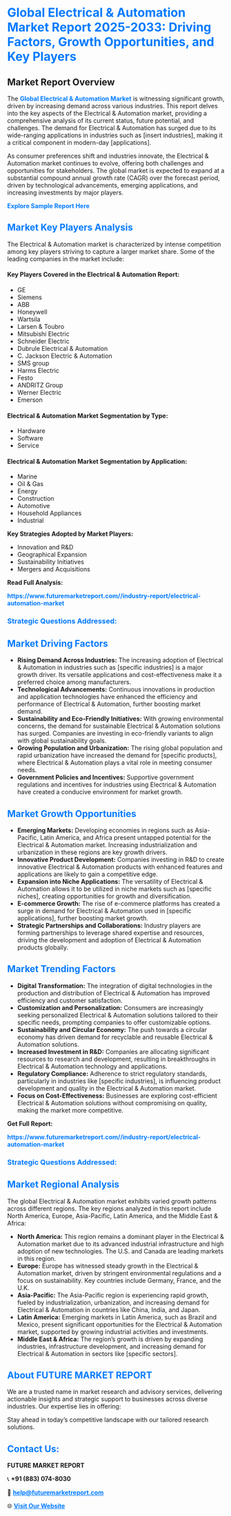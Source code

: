 <h1 style="color: #007BFF;">Global Electrical & Automation Market Report 2025-2033: Driving Factors, Growth Opportunities, and Key Players</h1>

<section id="overview">
<h2>Market Report Overview</h2>
<p>The <a href="https://www.futuremarketreport.com//industry-report/electrical-automation-market" style="color: #007BFF; text-decoration: none;"><strong>Global Electrical & Automation Market</strong></a> is witnessing significant growth, driven by increasing demand across various industries. This report delves into the key aspects of the Electrical & Automation market, providing a comprehensive analysis of its current status, future potential, and challenges. The demand for Electrical & Automation has surged due to its wide-ranging applications in industries such as [insert industries], making it a critical component in modern-day [applications].</p>
<p>As consumer preferences shift and industries innovate, the Electrical & Automation market continues to evolve, offering both challenges and opportunities for stakeholders. The global market is expected to expand at a substantial compound annual growth rate (CAGR) over the forecast period, driven by technological advancements, emerging applications, and increasing investments by major players.</p>
</section>

<section id="overview">
<p><a href="https://www.futuremarketreport.com//request-sample/reportId=60248" style="color: #007BFF; text-decoration: none;"><strong>Explore Sample Report Here</strong></a></p>
</section>

<section id="key-players">
<h2 style="color: #007BFF;">Market Key Players Analysis</h2>
<p>The Electrical & Automation market is characterized by intense competition among key players striving to capture a larger market share. Some of the leading companies in the market include:</p>
<h4>Key Players Covered in the Electrical & Automation Report:</h4>
<ul><li>GE</li><li>Siemens</li><li>ABB</li><li>Honeywell</li><li>Wartsila</li><li>Larsen &amp; Toubro</li><li>Mitsubishi Electric</li><li>Schneider Electric</li><li>Dubrule Electrical &amp; Automation</li><li>C. Jackson Electric &amp; Automation</li><li>SMS group</li><li>Harms Electric</li><li>Festo</li><li>ANDRITZ Group</li><li>Werner Electric</li><li>Emerson</li></ul>
<h4>Electrical & Automation Market Segmentation by Type:</h4>
<ul><li>Hardware</li><li>Software</li><li>Service</li></ul>

<h4>Electrical & Automation Market Segmentation by Application:</h4>
<ul><li>Marine</li><li>Oil &amp; Gas</li><li>Energy</li><li>Construction</li><li>Automotive</li><li>Household Appliances</li><li>Industrial</li></ul>
<p><strong>Key Strategies Adopted by Market Players:</strong></p>
<ul>
<li>Innovation and R&D</li>
<li>Geographical Expansion</li>
<li>Sustainability Initiatives</li>
<li>Mergers and Acquisitions</li>
</ul>
</section>

<section>
<p><strong>Read Full Analysis: </strong></p><a href="https://www.futuremarketreport.com//industry-report/electrical-automation-market" style="color: #007BFF; text-decoration: none;"><strong>https://www.futuremarketreport.com//industry-report/electrical-automation-market</strong></a>
<h3 style="color: #007BFF;">Strategic Questions Addressed:</h3>
</section>

<section id="driving-factors">
<h2 style="color: #007BFF;">Market Driving Factors</h2>
<ul>
<li><strong>Rising Demand Across Industries:</strong> The increasing adoption of Electrical & Automation in industries such as [specific industries] is a major growth driver. Its versatile applications and cost-effectiveness make it a preferred choice among manufacturers.</li>
<li><strong>Technological Advancements:</strong> Continuous innovations in production and application technologies have enhanced the efficiency and performance of Electrical & Automation, further boosting market demand.</li>
<li><strong>Sustainability and Eco-Friendly Initiatives:</strong> With growing environmental concerns, the demand for sustainable Electrical & Automation solutions has surged. Companies are investing in eco-friendly variants to align with global sustainability goals.</li>
<li><strong>Growing Population and Urbanization:</strong> The rising global population and rapid urbanization have increased the demand for [specific products], where Electrical & Automation plays a vital role in meeting consumer needs.</li>
<li><strong>Government Policies and Incentives:</strong> Supportive government regulations and incentives for industries using Electrical & Automation have created a conducive environment for market growth.</li>
</ul>
</section>

<section id="growth-opportunities">
<h2 style="color: #007BFF;">Market Growth Opportunities</h2>
<ul>
<li><strong>Emerging Markets:</strong> Developing economies in regions such as Asia-Pacific, Latin America, and Africa present untapped potential for the Electrical & Automation market. Increasing industrialization and urbanization in these regions are key growth drivers.</li>
<li><strong>Innovative Product Development:</strong> Companies investing in R&D to create innovative Electrical & Automation products with enhanced features and applications are likely to gain a competitive edge.</li>
<li><strong>Expansion into Niche Applications:</strong> The versatility of Electrical & Automation allows it to be utilized in niche markets such as [specific niches], creating opportunities for growth and diversification.</li>
<li><strong>E-commerce Growth:</strong> The rise of e-commerce platforms has created a surge in demand for Electrical & Automation used in [specific applications], further boosting market growth.</li>
<li><strong>Strategic Partnerships and Collaborations:</strong> Industry players are forming partnerships to leverage shared expertise and resources, driving the development and adoption of Electrical & Automation products globally.</li>
</ul>
</section>

<section id="trending-factors">
<h2 style="color: #007BFF;">Market Trending Factors</h2>
<ul>
<li><strong>Digital Transformation:</strong> The integration of digital technologies in the production and distribution of Electrical & Automation has improved efficiency and customer satisfaction.</li>
<li><strong>Customization and Personalization:</strong> Consumers are increasingly seeking personalized Electrical & Automation solutions tailored to their specific needs, prompting companies to offer customizable options.</li>
<li><strong>Sustainability and Circular Economy:</strong> The push towards a circular economy has driven demand for recyclable and reusable Electrical & Automation solutions.</li>
<li><strong>Increased Investment in R&D:</strong> Companies are allocating significant resources to research and development, resulting in breakthroughs in Electrical & Automation technology and applications.</li>
<li><strong>Regulatory Compliance:</strong> Adherence to strict regulatory standards, particularly in industries like [specific industries], is influencing product development and quality in the Electrical & Automation market.</li>
<li><strong>Focus on Cost-Effectiveness:</strong> Businesses are exploring cost-efficient Electrical & Automation solutions without compromising on quality, making the market more competitive.</li>
</ul>
</section>

<section>
<p><strong>Get Full Report: </strong></p><a href="https://www.futuremarketreport.com//industry-report/electrical-automation-market" style="color: #007BFF; text-decoration: none;"><strong>https://www.futuremarketreport.com//industry-report/electrical-automation-market</strong></a>
<h3 style="color: #007BFF;">Strategic Questions Addressed:</h3>
</section>


<section id="regional-analysis">
<h2 style="color: #007BFF;">Market Regional Analysis</h2>
<p>The global Electrical & Automation market exhibits varied growth patterns across different regions. The key regions analyzed in this report include North America, Europe, Asia-Pacific, Latin America, and the Middle East & Africa:</p>
<ul>
<li><strong>North America:</strong> This region remains a dominant player in the Electrical & Automation market due to its advanced industrial infrastructure and high adoption of new technologies. The U.S. and Canada are leading markets in this region.</li>
<li><strong>Europe:</strong> Europe has witnessed steady growth in the Electrical & Automation market, driven by stringent environmental regulations and a focus on sustainability. Key countries include Germany, France, and the U.K.</li>
<li><strong>Asia-Pacific:</strong> The Asia-Pacific region is experiencing rapid growth, fueled by industrialization, urbanization, and increasing demand for Electrical & Automation in countries like China, India, and Japan.</li>
<li><strong>Latin America:</strong> Emerging markets in Latin America, such as Brazil and Mexico, present significant opportunities for the Electrical & Automation market, supported by growing industrial activities and investments.</li>
<li><strong>Middle East & Africa:</strong> The region’s growth is driven by expanding industries, infrastructure development, and increasing demand for Electrical & Automation in sectors like [specific sectors].</li>
</ul>
</section>

<footer>
<h2 style="color: #007BFF;">About FUTURE MARKET REPORT</h2>
<p>We are a trusted name in market research and advisory services, delivering actionable insights and strategic support to businesses across diverse industries. Our expertise lies in offering:</p>

<p>Stay ahead in today’s competitive landscape with our tailored research solutions.</p>

<h2 style="color: #007BFF;">Contact Us:</h2>
<p><strong>FUTURE MARKET REPORT</strong></p>
<p>📞 <strong>+91 (883) 074-8030</strong></p>
<p>📧 <strong><a href="mailto:help@futuremarketreport.com" style="color: #007BFF;">help@futuremarketreport.com</a></strong></p>
<p>🌐 <strong><a href="https://www.futuremarketreport.com/" style="color: #007BFF;">Visit Our Website</a></strong></p>
</footer>